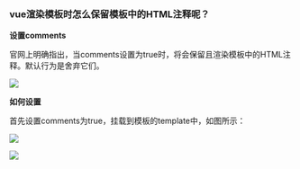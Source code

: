 ### vue渲染模板时怎么保留模板中的HTML注释呢？

**设置comments**

官网上明确指出，当comments设置为true时，将会保留且渲染模板中的HTML注释。默认行为是舍弃它们。

![](https://github.com/ytx1150328467/web_preview/blob/master/面试相关/面试中的解释性问题(排名不分先后)/Vue面试题/images/GTL5FOQZ6IK3D3-788x335.png)

**如何设置**

首先设置comments为true，挂载到模板的template中，如图所示：

![](https://github.com/ytx1150328467/web_preview/blob/master/面试相关/面试中的解释性问题(排名不分先后)/Vue面试题/images/AP8FK2ZQ0NTOVC6BWL10R-768x498.png)

![](https://github.com/ytx1150328467/web_preview/blob/master/面试相关/面试中的解释性问题(排名不分先后)/Vue面试题/images/@KO@3M3I84R8225BUBF3F-300x98.png)

